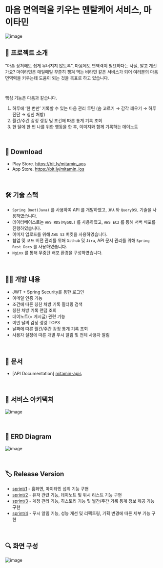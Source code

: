 # 마음 면역력을 키우는 멘탈케어 서비스, 마이타민

![image](https://user-images.githubusercontent.com/78673570/201825604-6b8cfee0-6e08-4d38-be59-728529356de1.png)

## 💊 프로젝트 소개

"아픈 상처에도 쉽게 무너지지 않도록", 마음에도 면역력이 필요하다는 사실, 알고 계신가요? 마이타민은 매일매일 꾸준히 챙겨 먹는 비타민 같은 서비스가 되어 여러분의 마음 면역력을 키우는데 도움이 되는 것을 목표로 하고 있습니다.

<br>

핵심 기능은 다음과 같습니다.

1. 하루에 ‘한 번만’ 기록할 수 있는 마음 관리 루틴 (숨 고르기 → 감각 깨우기 → 하루 진단 → 칭찬 처방)
2. 월간/주간 감정 랭킹 및 조건에 따른 통계 기록 조회
3. 한 달에 한 번 나를 위한 행동을 한 후, 이미지와 함께 기록하는 데이노트

<br>

## 🔗 Download
- Play Store. https://bit.ly/mitamin_aos 
- App  Store. https://bit.ly/mitamin_ios

<br>

## 🛠 기술 스택

- `Spring Boot(Java)` 를 사용하여 API 를 개발하였고, `JPA` 와 `QueryDSL` 기술을 사용하였습니다.
- 데이터베이스로는 `AWS RDS(MySQL)` 를 사용하였고, `AWS EC2` 를 통해 서버 배포를 진행하였습니다.
- 이미지 업로드를 위해 `AWS S3` 버킷을 사용하였습니다.
- 협업 및 코드 버전 관리를 위해 `Github` 및 `Jira`, API 문서 관리를 위해 `Spring Rest Docs` 를 사용하였습니다.
- `Nginx` 를 통해 무중단 배포 환경을 구성하였습니다.

<br>

## 👩‍💻 개발 내용

- JWT + Spring Security를 통한 로그인
- 이메일 인증 기능
- 조건에 따른 칭찬 처방 기록 필터링 검색
- 칭찬 처방 기록 랜덤 조회
- 데이노트(= 게시글) 관련 기능
- 이번 달의 감정 랭킹 TOP3
- 날짜에 따른 월간/주간 감정 통계 기록 조회
- 사용자 설정에 따른 개별 푸시 알림 및 전체 사용자 알림

<br>

## 📑 문서

- [API Documentation] [mitamin-apis](https://mitamin-app.com/docs/index.html)

<br>

## 🧩 서비스 아키텍처
![image](https://user-images.githubusercontent.com/78673570/201472540-1b60ba08-e610-43b0-b8c2-ca75e15228a2.png)

<br>

## 💾 ERD Diagram
![image](https://user-images.githubusercontent.com/78673570/202361366-a5c99778-a238-47f5-8b4c-fc0f9b4849b2.png)

<br>

## 🏷 Release Version
- [sprint/1](https://github.com/jaejlf/MyTamin_BE/releases/tag/v1.0.0) - 홈화면, 마이타민 섭취 기능 구현
- [sprint/2](https://github.com/jaejlf/MyTamin_BE/releases/tag/v1.0.1) - 유저 관련 기능, 데이노트 및 위시 리스트 기능 구현
- [sprint/3](https://github.com/jaejlf/MyTamin_BE/releases/tag/v1.0.2) - 계정 관리 기능, 히스토리 기능 및 월간/주간 기록 통계 정보 제공 기능 구현
- [sprint/4](https://github.com/jaejlf/MiTamin_BE/releases/tag/v1.0.3) - 푸시 알림 기능, 성능 개선 및 리팩토링, 기획 변경에 따른 세부 기능 구현

<br>

## 🔍 화면 구성
![image](https://user-images.githubusercontent.com/78673570/201472564-75af011f-3123-43d1-ab0f-3a0c470cd412.png)
